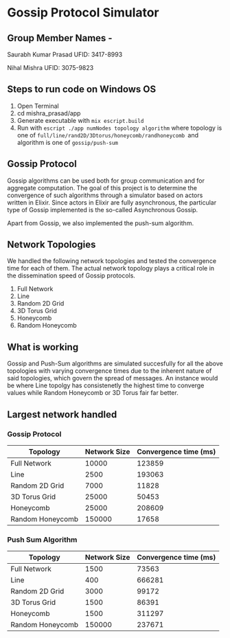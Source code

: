# **Gossip Protocol Simulator**

## **Group Member Names -**

Saurabh Kumar Prasad UFID: 3417-8993

Nihal Mishra UFID: 3075-9823

## **Steps to run code on Windows OS**

1. Open Terminal
2. cd mishra_prasad/app
3. Generate executable with `mix escript.build`
4. Run with `escript ./app numNodes topology algorithm` where topology is one of `full/line/rand2D/3Dtorus/honeycomb/randhoneycomb `and algorithm is one of `gossip/push-sum`

## **Gossip Protocol**

Gossip algorithms can be used both for group communication and for aggregate computation. The goal of this project is to determine the convergence of such algorithms through a simulator based on actors written in Elixir. Since actors in Elixir are fully asynchronous, the particular type of Gossip implemented is the so-called Asynchronous Gossip.

Apart from Gossip, we also implemented the push-sum algorithm.

## **Network Topologies**

We handled the following network topologies and tested the convergence time for each of them. The actual network topology plays a critical role in the dissemination speed of Gossip protocols.

1. Full Network
2. Line
3. Random 2D Grid
4. 3D Torus Grid
5. Honeycomb
6. Random Honeycomb

## **What is working**

Gossip and Push-Sum algorithms are simulated succesfully for all the above topologies with varying convergence times due to the inherent nature of said topologies, which govern the spread of messages. An instance would be where Line topolgy has consistenetly the highest time to converge values while Random Honeycomb or 3D Torus fair far better.

## **Largest network handled**

### Gossip Protocol

| Topology    | Network Size     | Convergence time (ms)|
| ----------- | -----------      | ---------------------|
| Full Network | 10000| 123859|
| Line | 2500|193063|
| Random 2D Grid | 7000|11828|
| 3D Torus Grid | 25000|50453|
| Honeycomb | 25000|208609|
| Random Honeycomb | 150000|17658|

### Push Sum Algorithm

| Topology    | Network Size     |Convergence time (ms)|
| ----------- | -----------      |---------------------|
| Full Network | 1500|73563|
| Line | 400|666281|
| Random 2D Grid | 3000|99172|
| 3D Torus Grid | 1500|86391|
| Honeycomb | 1500|311297|
| Random Honeycomb | 150000|237671|
